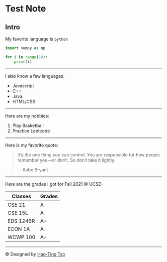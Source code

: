 #  Test Note

## Intro

My favorite language is `python`

```py
import numpy as np

for i in range(10):
    print(i)
```

***

I also know a few languages:
- Javascript
- C++
- Java
- HTML/CSS

***

Here are my hobbies:
1. Play Basketball
2. Practice Leetcode

***

Here is my favorite quote:

> It’s the one thing you can control. You are responsible for how people remember you—or don’t. So don’t take it lightly.
>
> -- Kobe Bryant

***

Here are the grades I got for Fall 2021 @ UCSD

| Classes | Grades |
| -- | -- |
| CSE 21 | A |
| CSE 15L | A |
| EDS 124BR | A+ |
| ECON 1A | A |
| WCWP 100 | A- |

***

&copy; Designed by [Hao-Ting Tso](https://davidtso.com)

